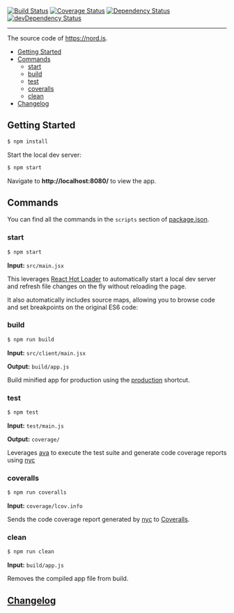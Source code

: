 [![Build Status](https://travis-ci.org/Nord-HI/nord.is.svg?branch=master)](https://travis-ci.org/Nord-HI/nord.is)
[![Coverage Status](https://coveralls.io/repos/github/Nord-HI/nord.is/badge.svg?branch=master)](https://coveralls.io/github/Nord-HI/nord.is?branch=master)
[![Dependency Status](https://david-dm.org/Nord-HI/nord.is.svg)](https://david-dm.org/Nord-HI/nord.is)
[![devDependency Status](https://david-dm.org/Nord-HI/nord.is/dev-status.svg)](https://david-dm.org/Nord-HI/nord.is#info=devDependencies)

---

The source code of https://nord.is.

- [Getting Started](#getting-started)
- [Commands](#commands)
  - [start](#start)
  - [build](#build)
  - [test](#test)
  - [coveralls](#coveralls)
  - [clean](#clean)
- [Changelog](#changelog)


## Getting Started

```sh
$ npm install
```

Start the local dev server:

```sh
$ npm start
```

Navigate to **http://localhost:8080/** to view the app.

## Commands

You can find all the commands in the `scripts` section of [package.json](package.json).

### start

```sh
$ npm start
```

**Input:** `src/main.jsx`

This leverages [React Hot Loader](https://github.com/gaearon/react-hot-loader) to automatically start a local dev server and refresh file changes on the fly without reloading the page.

It also automatically includes source maps, allowing you to browse code and set breakpoints on the original ES6 code:

### build

```sh
$ npm run build
```

**Input:** `src/client/main.jsx`

**Output:** `build/app.js`

Build minified app for production using the [production](http://webpack.github.io/docs/cli.html#production-shortcut-p) shortcut.

### test

```sh
$ npm test
```

**Input:** `test/main.js`

**Output:** `coverage/`

Leverages [ava](https://github.com/sindresorhus/ava) to execute the test suite and generate code coverage reports using [nyc](https://github.com/bcoe/nyc)

### coveralls

```sh
$ npm run coveralls
```

**Input:** `coverage/lcov.info`

Sends the code coverage report generated by [nyc](https://github.com/bcoe/nyc) to [Coveralls](http://coveralls.io/).

### clean

```sh
$ npm run clean
```

**Input:** `build/app.js`

Removes the compiled app file from build.

## [Changelog](CHANGELOG.md)
